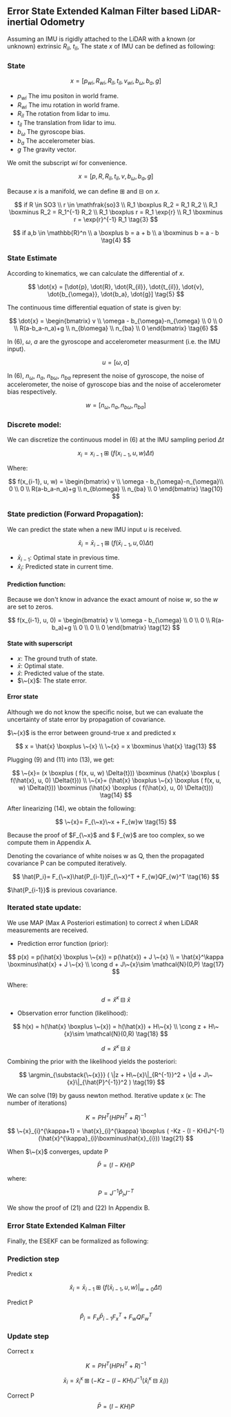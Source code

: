 ## Error State Extended Kalman Filter based LiDAR-inertial Odometry

Assuming an IMU is rigidly attached to the LiDAR with a known (or unknown) extrinsic $R_{il}$, $t_{il}$, The state $x$ of IMU can be defined as following:

### State

$$ 
x = [p_{wi}, R_{wi}, R_{il}, t_{il}, v_{wi}, b_{\omega}, b_a, g] \tag{1}
$$

* $p_{wi}$ The imu positon in world frame.
* $R_{wi}$ The imu rotation in world frame.
* $R_{il}$ The rotation from lidar to imu.
* $t_{il}$ The translation from lidar to imu.
* $b_{\omega}$ The gyroscope bias.
* $b_a$ The accelerometer bias.
* $g$ The gravity vector.

We omit the subscript $wi$ for convenience.

$$ 
x = [p, R, R_{il}, t_{il}, v, b_{\omega}, b_a, g] \tag{2}
$$

Because $x$ is a manifold, we can define $\boxplus$ and $\boxminus$ on $x$.

$$
if  R \in  SO3 \\ r \in \mathfrak{so}3 \\ 
R_1 \boxplus R_2 = R_1 R_2 \\
R_1 \boxminus R_2 = R_1^{-1} R_2 \\
R_1 \boxplus r = R_1 \exp{r} \\
R_1 \boxminus  r = \exp{r}^{-1} R_1  
\tag{3}
$$

$$
if a,b \in \mathbb{R}^n \\ 
a \boxplus b = a + b \\
a \boxminus b = a - b
\tag{4}
$$

### State Estimate
According to kinematics, we can calculate the differential of $x$.

$$ 
\dot{x} = [\dot{p}, \dot{R}, \dot{R_{il}}, \dot{t_{il}}, \dot{v}, \dot{b_{\omega}}, \dot{b_a}, \dot{g}] 
\tag{5}
$$

The continuous time differential equation of state is given by:

$$ 
\dot{x} = 
\begin{bmatrix}
 v \\ 
\omega - b_{\omega}-n_{\omega} \\
 0 \\
 0 \\
 R(a-b_a-n_a)+g \\
 n_{b\omega} \\
 n_{ba} \\
 0
 \end{bmatrix}
 \tag{6}
 $$

In (6), $\omega$, $a$ are the gyroscope and accelerometer measurment (i.e. the IMU input).


$$
u = [\omega, a]
\tag{7}
$$

In (6), $n_{\omega}$, $n_a$, $n_{b\omega}$, $n_{ba}$ represent the noise of gyroscope, the noise of accelerometer, the noise of gyroscope bias and the noise of accelerometer bias respectively.

$$
w = [n_{\omega}, n_a, n_{b\omega}, n_{ba}]
\tag{8}
$$

### Discrete model:
We can discretize the continuous model in (6) at the IMU sampling period $\Delta{t}$

$$ 
x_{i} = x_{i-1} \boxplus ( f(x_{i-1}, u, w) \Delta{t}) 
\tag{9}
$$

Where:

$$ 
f(x_{i-1}, u, w) = 
\begin{bmatrix}
 v \\ 
\omega - b_{\omega}-n_{\omega}\\
 0 \\
 0 \\
 R(a-b_a-n_a)+g \\
 n_{b\omega} \\
 n_{ba} \\
 0
 \end{bmatrix} 
 \tag{10}
$$


### State prediction (Forward Propagation):
We can predict the state when a new IMU input $u$ is received.

$$
\hat{x}_{i} = \bar{x}_{i-1} \boxplus ( f(\bar{x}_{i-1}, u, 0) \Delta{t})
 \tag{11}
$$

* $\bar{x}_{i-1}$: Optimal state in previous time.
* $\hat{x}_{i}$: Predicted state in current time.

#### Prediction function:
Because we don't know in advance the exact amount of noise $w$, so the $w$ are set to zeros. 

$$ 
f(x_{i-1}, u, 0) = 
\begin{bmatrix}
 v \\ 
 \omega - b_{\omega} \\
 0 \\
 0 \\
 R(a-b_a)+g \\
 0 \\
 0 \\
 0
 \end{bmatrix} \tag{12}
$$

####  State with superscript

* $x$: The ground truth of state.
* $\bar{x}$: Optimal state.
* $\hat{x}$: Predicted value of the state.
* $\~{x}$: The state error.

####  Error state

Although we do not know the specific noise, but we can evaluate the uncertainty of state error by propagation of covariance.

$\~{x}$ is the error between ground-true x and predicted x

$$ 
x = \hat{x} \boxplus \~{x} \\
\~{x} = x \boxminus \hat{x} 
\tag{13}
$$

Plugging (9) and (11) into (13), we get:

$$ 
\~{x}= (x \boxplus ( f(x, u, w) \Delta{t})) 
\boxminus 
(\hat{x} \boxplus ( f(\hat{x}, u, 0) \Delta{t}))  \\
\~{x}= (\hat{x} \boxplus \~{x} \boxplus ( f(x, u, w) \Delta{t})) 
\boxminus 
(\hat{x} \boxplus ( f(\hat{x}, u, 0) \Delta{t}))
\tag{14}
$$

After linearizing (14), we obtain the following:

$$
\~{x}= F_{\~x}\~x + F_{w}w 
\tag{15}
$$

Because the proof of $F_{\~x}$ and $ F_{w}$ are too complex, so we compute them in Appendix A.

Denoting the covariance of white noises w as Q, then the propagated covariance P can be computed iteratively.

$$
\hat{P_i}= F_{\~x}\hat{P_{i-1}}F_{\~x}^T +  F_{w}QF_{w}^T 
\tag{16}
$$

$\hat{P_{i-1}}$ is previous covariance.

### Iterated state update:

We use MAP (Max A Posteriori estimation) to correct $\hat{x}$ when LiDAR measurements are received.

* Prediction error function  (prior):

$$
p(x) = p(\hat{x} \boxplus \~{x}) = p(\hat{x}) + J \~{x} \\
= \hat{x}^\kappa \boxminus\hat{x} + J \~{x} \\
\cong d + J\~{x}\sim \mathcal{N}(0,P)
\tag{17}
$$

Where:

$$
d=\hat{x}^{\kappa}\boxminus\hat{x}
$$

* Observation error function (likelihood):

$$
h(x) = h(\hat{x} \boxplus \~{x}) = h(\hat{x}) + H\~{x} \\
\cong z + H\~{x}\sim \mathcal{N}(0,R)
\tag{18}
$$

$$
d=\hat{x}^{\kappa}\boxminus\hat{x}
$$

Combining the prior with the likelihood yields the posteriori:

$$
\argmin_{\substack{\~{x}}} ( \|z + H\~{x}\|_{R^{-1}}^2 + \|d + J\~{x}\|_{\hat{P}^{-1}}^2  )
\tag{19}
$$

We can solve (19) by gauss newton method.
Iterative update x ($\kappa$: The number of iterations)

$$
K=PH^T(HPH^T+R)^{−1}
\tag{20}
$$

$$
\~{x}_{i}^{\kappa+1} = \hat{x}_{i}^{\kappa} \boxplus  ( -Kz - (I - KH)J^{-1} (\hat{x}^{\kappa}_{i}\boxminus\hat{x}_{i})) 
\tag{21}
$$

When $\~{x}$ converges, update P

$$
\bar{P}=(I - KH)P
\tag{22}
$$

where:

$$
P=J^{-1} \hat{P}_{i} J^{-T}
\tag{23}
$$

We show the proof of (21) and (22) In Appendix B.

### Error State Extended Kalman Filter
Finally, the ESEKF can be formalized as following:

### Prediction step
Predict x

$$
\hat{x}_{i} = \bar{x}_{i-1} \boxplus ( f(\bar{x}_{i-1}, u, w)|_{w=0} \Delta{t}) 
\tag{24}
$$

Predict P 

$$
\hat{P}_{i} = F_x \bar{P}_{i-1}F_x^T + F_w Q F_w^T
\tag{25}
$$

### Update step
Correct x

$$
K=PH^T(HPH^T+R)^{−1}
\tag{27}
$$

$$
\bar{x}_{i} = \hat{x}_{i}^{\kappa} \boxplus  ( -Kz - (I - KH)J^{-1} (\hat{x}^{\kappa}_{i}\boxminus\hat{x}_{i}))
\tag{28}
$$

Correct P 
$$
\bar{P}=(I - KH)P
\tag{29}
$$

